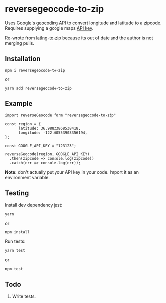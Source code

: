 # reversegeocode-to-zip

Uses [Google's geocoding API](https://developers.google.com/maps/documentation/geocoding/start) to convert longitude and latitude to a zipcode. Requires supplying a google maps [API key](https://cloud.google.com/maps-platform/).

Re-wrote from [latlng-to-zip](https://www.npmjs.com/package/latlng-to-zip) because its out of date and the author is not merging pulls.

## Installation

`npm i reversegeocode-to-zip`

or

`yarn add reversegeocode-to-zip`

## Example

```
import reverseGeocode form "reversegeocode-to-zip"

const region = {
      latitude: 36.98823868538418,
      longitude: -122.00553903356194,
};

const GOOGLE_API_KEY = "123123";

reverseGeocode(region, GOOGLE_API_KEY)
  .then(zipcode => console.log(zipcode))
  .catch(err => console.log(err));
```

**Note:** don't actually put your API key in your code. Import it as an environment variable.

## Testing

Install dev dependency jest:

`yarn`

or

`npm install`

Run tests:

`yarn test`

or

`npm test`

## Todo

1. Write tests.

